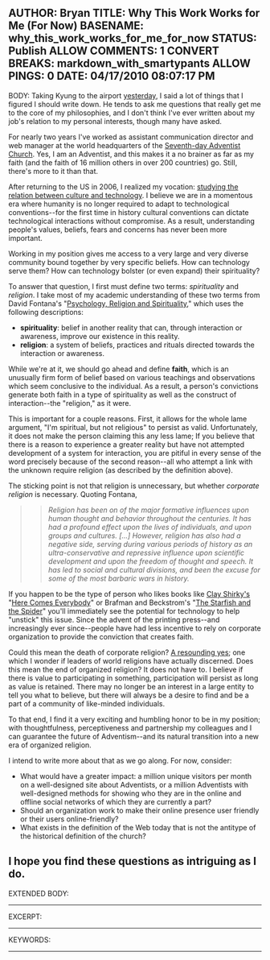 AUTHOR: Bryan
TITLE: Why This Work Works for Me (For Now)
BASENAME: why_this_work_works_for_me_for_now
STATUS: Publish
ALLOW COMMENTS: 1
CONVERT BREAKS: markdown_with_smartypants
ALLOW PINGS: 0
DATE: 04/17/2010 08:07:17 PM
-----
BODY:
Taking Kyung to the airport [yesterday](http://leftsider.com/leftsider/2010/04/new-friendships-old-friends.html), I said a lot of things that I figured I should write down. He tends to ask me questions that really get me to the core of my philosophies, and I don't think I've ever written about my job's relation to my personal interests, though many have asked.

For nearly two years I've worked as assistant communication director and web manager at the world headquarters of the [Seventh-day Adventist Church](http://en.wikipedia.org/wiki/Seventh-day_Adventist_Church). Yes, I am an Adventist, and this makes it a no brainer as far as my faith (and the faith of 16 million others in over 200 countries) go. Still, there's more to it than that.

After returning to the US in 2006, I realized my vocation: [studying the relation between culture and technology](http://leftsider.com/leftsider/2007/05/now-that-the-semester-is.html). I believe we are in a momentous era where humanity is no longer required to adapt to technological conventions--for the first time in history cultural conventions can dictate technological interactions without compromise. As a result, understanding people's values, beliefs, fears and concerns has never been more important.

Working in my position gives me access to a very large and very diverse community bound together by very specific beliefs. How can technology serve them? How can technology bolster (or even expand) their spirituality?

To answer that question, I first must define two terms: *spirituality* and *religion*. I take most of my academic understanding of these two terms from David Fontana's "[Psychology, Religion and Spirituality](http://www.amazon.com/Psychology-Religion-Spirituality-David-Fontana/dp/1405108061/)," which uses the following descriptions:

* **spirituality**: belief in another reality that can, through interaction or awareness, improve our existence in this reality.
* **religion**: a system of beliefs, practices and rituals directed towards the interaction or awareness.

While we're at it, we should go ahead and define **faith**, which is an unusually firm form of belief based on various teachings and observations which seem conclusive to the individual. As a result, a person's convictions generate both faith in a type of spirituality as well as the construct of interaction--the "religion," as it were.

This is important for a couple reasons. First, it allows for the whole lame argument, "I'm spiritual, but not religious" to persist as valid. Unfortunately, it does not make the person claiming this any less lame; If you believe that there is a reason to experience a greater reality but have not attempted development of a system for interaction, you are pitiful in every sense of the word precisely because of the second reason--all who attempt a link with the unknown require religion (as described by the definition above).

The sticking point is not that religion is unnecessary, but whether *corporate religion* is necessary. Quoting Fontana, 

> > *Religion has been on of the major formative influences upon human thought 
> > and behavior throughout the centuries. It has had a profound effect upon 
> > the lives of individuals, and upon groups and cultures. [...] However, religion 
> > has also had a negative side, serving during various periods of history as 
> > an ultra-conservative and repressive influence upon scientific development and 
> > upon the freedom of thought and speech. It has led to social and cultural 
> > divisions, and been the excuse for some of the most barbaric wars in history.*

If you happen to be the type of person who likes books like [Clay Shirky's](http://shirky.com/) "[Here Comes Everybody](http://www.amazon.com/Here-Comes-Everybody-Organizing-Organizations/dp/0143114948/)" or Brafman and Beckstrom's "[The Starfish and the Spider](http://www.amazon.com/Starfish-Spider-Unstoppable-Leaderless-Organizations/dp/1591841836)" you'll immediately see the potential for technology to help "unstick" this issue. Since the advent of the printing press--and increasingly ever since--people have had less incentive to rely on corporate organization to provide the conviction that creates faith.

Could this mean the death of corporate religion? [A resounding yes](http://leftsider.com/leftsider/2009/05/the-biggest-problem-with-relig.html); one which I wonder if leaders of world religions have actually discerned. Does this mean the end of organized religion? It does not have to. I believe if there is value to participating in something, participation will persist as long as value is retained. There may no longer be an interest in a large entity to tell you what to believe, but there will always be a desire to find and be a part of a community of like-minded individuals. 

To that end, I find it a very exciting and humbling honor to be in my position; with thoughtfulness, perceptiveness and partnership my colleagues and I can guarantee the future of Adventism--and its natural transition into a new era of organized religion. 

I intend to write more about that as we go along. For now, consider:

* What would have a greater impact: a million unique visitors per month on a well-designed site about Adventists, or a million Adventists with well-designed methods for showing who they are in the online and offline social networks of which they are currently a part? 
* Should an organization work to make their online presence user friendly or their users online-friendly? 
* What exists in the definition of the Web today that is not the antitype of the historical definition of the church?

I hope you find these questions as intriguing as I do.
-----
EXTENDED BODY:

-----
EXCERPT:

-----
KEYWORDS:

-----


